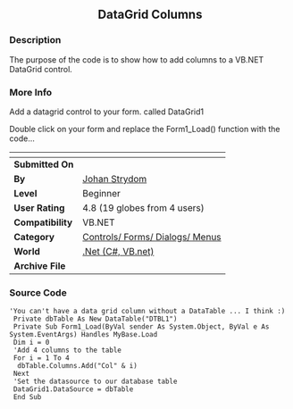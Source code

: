 ﻿<div align="center">

## DataGrid Columns


</div>

### Description

The purpose of the code is to show how to add columns to a VB.NET DataGrid control.
 
### More Info
 
Add a datagrid control to your form. called DataGrid1

Double click on your form and replace the Form1_Load() function with the code...


<span>             |<span>
---                |---
**Submitted On**   |
**By**             |[Johan Strydom](https://github.com/Planet-Source-Code/PSCIndex/blob/master/ByAuthor/johan-strydom.md)
**Level**          |Beginner
**User Rating**    |4.8 (19 globes from 4 users)
**Compatibility**  |VB\.NET
**Category**       |[Controls/ Forms/ Dialogs/ Menus](https://github.com/Planet-Source-Code/PSCIndex/blob/master/ByCategory/controls-forms-dialogs-menus__10-3.md)
**World**          |[\.Net \(C\#, VB\.net\)](https://github.com/Planet-Source-Code/PSCIndex/blob/master/ByWorld/net-c-vb-net.md)
**Archive File**   |[](https://github.com/Planet-Source-Code/johan-strydom-datagrid-columns__10-1462/archive/master.zip)





### Source Code

```
'You can't have a data grid column without a DataTable ... I think :)
 Private dbTable As New DataTable("DTBL1")
 Private Sub Form1_Load(ByVal sender As System.Object, ByVal e As System.EventArgs) Handles MyBase.Load
 Dim i = 0
 'Add 4 columns to the table
 For i = 1 To 4
  dbTable.Columns.Add("Col" & i)
 Next
 'Set the datasource to our database table
 DataGrid1.DataSource = dbTable
 End Sub
```

